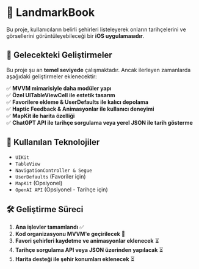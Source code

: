 # 📌 LandmarkBook

Bu proje, kullanıcıların belirli şehirleri listeleyerek onların tarihçelerini ve görsellerini görüntüleyebileceği bir **iOS uygulamasıdır**. 

## 🚀 Gelecekteki Geliştirmeler
Bu proje şu an **temel seviyede** çalışmaktadır. Ancak ilerleyen zamanlarda aşağıdaki geliştirmeler eklenecektir:

✅ **MVVM mimarisiyle daha modüler yapı**  
✅ **Özel UITableViewCell ile estetik tasarım**  
✅ **Favorilere ekleme & UserDefaults ile kalıcı depolama**  
✅ **Haptic Feedback & Animasyonlar ile kullanıcı deneyimi**  
✅ **MapKit ile harita özelliği**  
✅ **ChatGPT API ile tarihçe sorgulama veya yerel JSON ile tarih gösterme**  

## 📌 Kullanılan Teknolojiler
- `UIKit`  
- `TableView`  
- `NavigationController & Segue`  
- `UserDefaults` (Favoriler için)  
- `MapKit` (Opsiyonel)  
- `OpenAI API` (Opsiyonel - Tarihçe için)  

## 🛠 Geliştirme Süreci
1. **Ana işlevler tamamlandı** ✅  
2. **Kod organizasyonu MVVM'e geçirilecek** 🔄  
3. **Favori şehirleri kaydetme ve animasyonlar eklenecek** ⏳  
4. **Tarihçe sorgulama API veya JSON üzerinden yapılacak** ⏳  
5. **Harita desteği ile şehir konumları eklenecek** ⏳  

